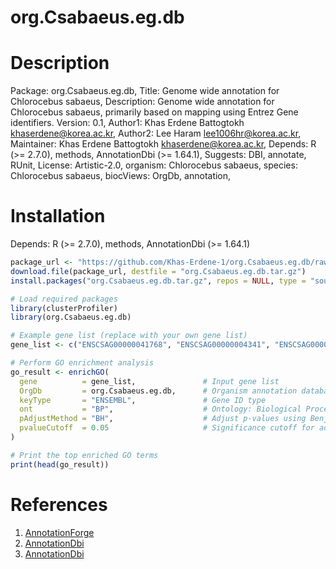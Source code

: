 # org.Csabaeus.eg.db

# Description
Package: org.Csabaeus.eg.db, 
Title: Genome wide annotation for Chlorocebus sabaeus, 
Description: Genome wide annotation for Chlorocebus sabaeus, primarily based on mapping using Entrez Gene identifiers.
Version: 0.1, 
Author1: Khas Erdene Battogtokh <khaserdene@korea.ac.kr>, 
Author2: Lee Haram <lee1006hr@korea.ac.kr>, 
Maintainer: Khas Erdene Battogtokh <khaserdene@korea.ac.kr>, 
Depends: R (>= 2.7.0), methods, AnnotationDbi (>= 1.64.1), 
Suggests: DBI, annotate, RUnit, 
License: Artistic-2.0, 
organism: Chlorocebus sabaeus, 
species: Chlorocebus sabaeus, 
biocViews: OrgDb, annotation,

# Installation
Depends: R (>= 2.7.0), methods, AnnotationDbi (>= 1.64.1)

```r
package_url <- "https://github.com/Khas-Erdene-1/org.Csabaeus.eg.db/raw/master/org.Csabaeus.eg.db.tar.gz"
download.file(package_url, destfile = "org.Csabaeus.eg.db.tar.gz")
install.packages("org.Csabaeus.eg.db.tar.gz", repos = NULL, type = "source")
```

```r
# Load required packages
library(clusterProfiler)
library(org.Csabaeus.eg.db)

# Example gene list (replace with your own gene list)
gene_list <- c("ENSCSAG00000041768", "ENSCSAG00000004341", "ENSCSAG00000006335", "ENSCSAG00000025821", "ENSCSAG00000024023")

# Perform GO enrichment analysis
go_result <- enrichGO(
  gene          = gene_list,               # Input gene list
  OrgDb         = org.Csabaeus.eg.db,      # Organism annotation database
  keyType       = "ENSEMBL",               # Gene ID type
  ont           = "BP",                    # Ontology: Biological Process
  pAdjustMethod = "BH",                    # Adjust p-values using Benjamini-Hochberg method
  pvalueCutoff  = 0.05                     # Significance cutoff for adjusted p-values
)

# Print the top enriched GO terms
print(head(go_result))
```
# References
1. [AnnotationForge](https://bioconductor.org/packages/release/bioc/html/AnnotationForge.html)
2. [AnnotationDbi](https://bioconductor.org/packages/release/bioc/html/AnnotationDbi.html)
3. [AnnotationDbi](https://bioconductor.org/packages/release/bioc/html/clusterProfiler.html)
